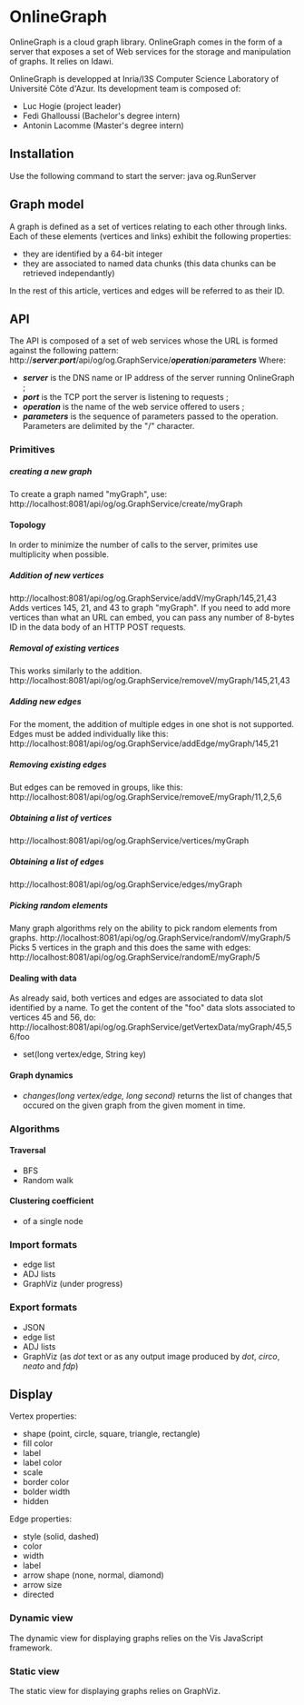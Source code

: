 # OnlineGraph
OnlineGraph is a cloud graph library. 
OnlineGraph comes in the form of a server that exposes a set of Web services for the storage and manipulation of graphs.
It relies on Idawi.

OnlineGraph is developped at Inria/I3S Computer Science Laboratory of Université Côte d'Azur. Its development team is composed of:
- Luc Hogie (project leader)
- Fedi Ghalloussi (Bachelor's degree intern)
- Antonin Lacomme (Master's degree intern)

## Installation
Use the following command to start the server: 
java og.RunServer


## Graph model
A graph is defined as a set of vertices relating to each other through links. Each of these elements (vertices and links) exhibit the following properties:
- they are identified by a 64-bit integer
- they are associated to named data chunks (this data chunks can be retrieved independantly)

In the rest of this article, vertices and edges will be referred to as their ID.

## API
The API is composed of a set of web services whose the URL is formed against the following pattern:
http://***server***:***port***/api/og/og.GraphService/***operation***/***parameters***
Where:
- ***server*** is the DNS name or IP address of the server running OnlineGraph ;
- ***port*** is the TCP port the server is listening to requests ;
- ***operation*** is the name of the web service offered to users ;
- ***parameters*** is the sequence of parameters passed to the operation. Parameters are delimited by the "/" character.

### Primitives
##### creating a new graph
To create a graph named "myGraph", use:
http://localhost:8081/api/og/og.GraphService/create/myGraph

#### Topology
In order to minimize the number of calls to the server, primites use multiplicity when possible.

##### Addition of new vertices
http://localhost:8081/api/og/og.GraphService/addV/myGraph/145,21,43
Adds vertices 145, 21, and 43 to graph "myGraph".
If you need to add more vertices than what an URL can embed, you can pass any number of 8-bytes ID in the data body of an HTTP POST requests.
##### Removal of existing vertices
This works similarly to the addition.
http://localhost:8081/api/og/og.GraphService/removeV/myGraph/145,21,43
##### Adding new edges
For the moment, the addition of multiple edges in one shot is not supported. Edges must be added individually like this:
http://localhost:8081/api/og/og.GraphService/addEdge/myGraph/145,21
##### Removing existing edges
But edges can be removed in groups, like this:
http://localhost:8081/api/og/og.GraphService/removeE/myGraph/11,2,5,6
##### Obtaining a list of vertices
http://localhost:8081/api/og/og.GraphService/vertices/myGraph
##### Obtaining a list of edges
http://localhost:8081/api/og/og.GraphService/edges/myGraph
##### Picking random elements
Many graph algorithms rely on the ability to pick random elements from graphs. 
http://localhost:8081/api/og/og.GraphService/randomV/myGraph/5
Picks 5 vertices in the graph and this does the same with edges:
http://localhost:8081/api/og/og.GraphService/randomE/myGraph/5

#### Dealing with data
As already said, both vertices and edges are associated to data slot identified by a name.
To get the content of the "foo" data slots associated to vertices 45 and 56, do:
http://localhost:8081/api/og/og.GraphService/getVertexData/myGraph/45,56/foo
- set(long vertex/edge, String key)

#### Graph dynamics
- *changes(long vertex/edge, long second)* returns the list of changes that occured on the given graph from the given moment in time.

### Algorithms
#### Traversal

- BFS
- Random walk

#### Clustering coefficient
- of a single node

### Import formats
- edge list
- ADJ lists
- GraphViz (under progress)

### Export formats
- JSON
- edge list
- ADJ lists
- GraphViz (as *dot* text or as any output image produced by *dot*, *circo*, *neato* and *fdp*)

## Display

Vertex properties:
- shape (point, circle, square, triangle, rectangle)
- fill color
- label
- label color
- scale
- border color
- bolder width
- hidden

Edge properties:
- style (solid, dashed)
- color
- width
- label
- arrow shape (none, normal, diamond)
- arrow size
- directed

### Dynamic view
The dynamic view for displaying graphs relies on the Vis JavaScript framework.

### Static view
The static view for displaying graphs relies on GraphViz.
